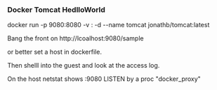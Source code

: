 ###  Docker Tomcat  HedlloWorld

docker run -p 9080:8080 -v <host-folder>:<guest-folder>  -d --name tomcat  jonathb/tomcat:latest

Bang the front on http://lcoalhost:9080/sample

or better set a host in dockerfile.

Then shelll into the guest and look at the access log.

On the host netstat shows :9080 LISTEN by a proc "docker_proxy"

